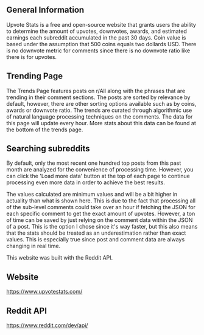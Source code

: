 ## General Information

Upvote Stats is a free and open-source website that grants users the
ability to determine the amount of upvotes, downvotes, awards, and
estimated earnings each subreddit accumulated in the past 30 days.
Coin value is based under the assumption that 500 coins equals two
dollards USD. There is no downvote metric for comments since there
is no downvote ratio like there is for upvotes.

## Trending Page

The Trends Page features posts on r/All along with the phrases that
are trending in their comment sections. The posts are sorted by
relevance by default, however, there are other sorting options
available such as by coins, awards or downvote ratio. The trends are
curated through algorithmic use of natural language processing
techniques on the comments. The data for this page will update every
hour. More stats about this data can be found at the bottom of the
trends page.

## Searching subreddits

By default, only the most recent one hundred top posts from this
past month are analyzed for the convenience of processing time.
However, you can click the 'Load more data' button at the top of
each page to continue processing even more data in order to achieve
the best results.

The values calculated are minimum values and will be a bit higher in
actuality than what is shown here. This is due to the fact that
processing all of the sub-level comments could take over an hour if
fetching the JSON for each specific comment to get the exact amount
of upvotes. However, a ton of time can be saved by just relying on
the comment data within the JSON of a post. This is the option I
chose since it's way faster, but this also means that the stats
should be treated as an underestimation rather than exact values.
This is especially true since post and comment data are always
changing in real time.

This website was built with the Reddit API.

## Website

https://www.upvotestats.com/

## Reddit API

https://www.reddit.com/dev/api/

